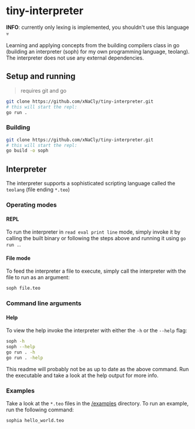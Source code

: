 # tiny-interpreter

**INFO**: currently only lexing is implemented, you shouldn't use this language 💀

Learning and applying concepts from the building compilers class in go (building an interpreter (soph) for my own programming language, teolang).
The interpreter does not use any external dependencies.

## Setup and running

> requires git and go

```bash
git clone https://github.com/xNaCly/tiny-interpreter.git
# this will start the repl:
go run .
```

### Building

```bash
git clone https://github.com/xNaCly/tiny-interpreter.git
# this will start the repl:
go build -o soph
```

## Interpreter

The interpreter supports a sophisticated scripting language called the `teolang` (file ending `*.teo`)

### Operating modes

#### REPL

To run the interpreter in `read eval print line` mode, simply invoke it by calling the built binary or following the steps above and running it using `go run .`.

#### File mode

To feed the interpreter a file to execute, simply call the interpreter with the file to run as an argument:

```bash
soph file.teo
```

### Command line arguments

#### Help

To view the help invoke the interpreter with either the `-h` or the `--help` flag:

```bash
soph -h
soph --help
go run . -h
go run . -help
```

This readme will probably not be as up to date as the above command. Run the executable and take a look at the help output for more info.

### Examples

Take a look at the `*.teo` files in the [/examples](/examples) directory. To run an example, run the following command:

```
sophia hello_world.teo
```
